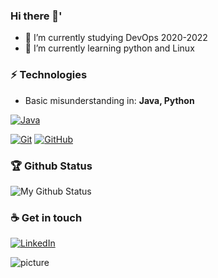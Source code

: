 ### Hi there 👋'
- 🔭 I’m currently studying DevOps 2020-2022
- 🌱 I’m currently learning python and Linux

### ⚡ Technologies
  - Basic misunderstanding in: **Java, Python**
  
 [![Java](https://img.shields.io/badge/Java-orange?style=flat&logo=java&logoColor=white)](https://github.com/deskavaenkelt) 

[![Git](https://img.shields.io/badge/-Git-gray?style=flat&logo=git)](https://github.com/deskavaenkelt) 
[![GitHub](https://img.shields.io/badge/-GitHub-gray?style=flat&logo=github)](https://github.com/deskavaenkelt)
<!--
[![HTML5](https://img.shields.io/badge/-HTML5-E34F26?style=flat&logo=html5&logoColor=white)](https://github.com/deskavaenkelt) 
[![CSS3](https://img.shields.io/badge/-CSS3-1572B6?style=flat&logo=css3)](https://github.com/deskavaenkelt) 
[![JavaScript](https://img.shields.io/badge/-JavaScript-gray?style=flat&logo=javascript)](https://github.com/deskavaenkelt) 
[![Angular](https://img.shields.io/badge/-Angular-D6002F?style=flat&logo=angular)](https://github.com/deskavaenkelt)
[![React](https://img.shields.io/badge/-React-black?style=flat&logo=react)](https://github.com/deskavaenkelt) 



**### 👀 Active Repo
**[![ReadMe Card](https://github-readme-stats.vercel.app/api/pin/?username=deskavaenkelt&repo=EcUtbildningDevOps)](https://github.com/deskavaenkelt/EcUtbildningDevOps)
-->
### 🏆 Github Status
![My Github Status](https://github-readme-stats.vercel.app/api?username=Bayesd&show_icons=true&hide_border=true)

### ☕ Get in touch
[![LinkedIn](https://img.shields.io/badge/LinkedIn-blue?style=flat&logo=linkedin&labelColor=blue)](https://www.linkedin.com/in/leo-m%C3%B6ller-187192138//)

![picture](https://raw.githubusercontent.com/saadeghi/saadeghi/master/dino.gif)



<!--
**Bayesd/Bayesd** is a ✨ _special_ ✨ repository because its `README.md` (this file) appears on your GitHub profile.

Here are some ideas to get you started:

- 🔭 I’m currently working on ...
- 🌱 I’m currently learning ...
- 👯 I’m looking to collaborate on ...
- 🤔 I’m looking for help with ...
- 💬 Ask me about ...
- 📫 How to reach me: ...
- 😄 Pronouns: ...
- ⚡ Fun fact: ...
-->

